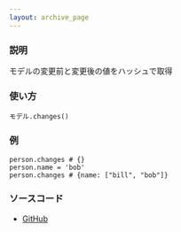 ```yaml
---
layout: archive_page
---
```

### 説明
モデルの変更前と変更後の値をハッシュで取得

### 使い方
    モデル.changes()

### 例
    person.changes # {}
    person.name = 'bob'
    person.changes # {name: ["bill", "bob"]}

### ソースコード
* [GitHub](https://github.com/rails/rails/blob/ac30e389ecfa0e26e3d44c1eda8488ddf63b3ecc/activemodel/lib/active_model/dirty.rb#L234)